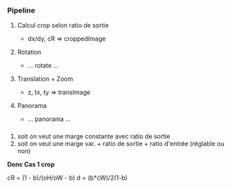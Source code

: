 ### Pipeline 

1. Calcul crop selon ratio de sortie
    - dx/dy, cR     =>  croppedImage

2. Rotation
    - ... rotate ...

3. Translation + Zoom
    - z, tx, ty        =>  transImage

5. Panorama
    - ... panorama ...



###

1. soit on veut une marge constante avec ratio de sortie
2. soit on veut une marge var. + ratio de sortie + ratio d'entrée (réglable ou non)

**Donc Cas 1 crop**

cR = (1 - b)/(oH/oW - b)
d = (b*cW)/2(1-b)

### 